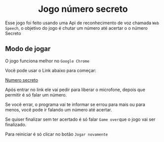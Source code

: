 <h1 align = center> Jogo número secreto</h1>

Esse jogo foi feito usando uma Api de reconhecimento de voz chamada ```Web Speech```, o objetivo do jogo é chutar um número até acertar o o número Secreto 

<h2>Modo de jogar</h2>

O jogo funciona melhor no ```Google Chrome```

Você pode usar o Link abaixo para começar:

[Numero secreto](numero-secreto-six-rouge.vercel.app)

Após entrar no link ele vai pedir para liberar o microfone, depois que permitir é só falar um número.

Se você errar, o programa vai te informar se errou para mais ou para menos, você pode ir falando um número até acertar.

Se quiser finalizar sem ter acertado é só falar ```Game over```que o jogo vai ser finalizado.

Para reiniciar é só clicar no botão ```Jogar novamente```
